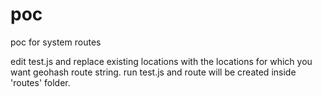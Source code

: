 # poc
poc for system routes


edit test.js and replace existing locations with the locations for which you want geohash route string.
run test.js and route will be created inside 'routes' folder.
